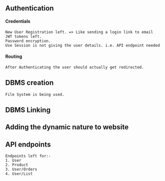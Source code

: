 ## Authentication
#### Credentials
    New User Registration left. => Like sending a login link to email
    JWT tokens left.
    Password encryption.
    Use Session is not giving the user details. i.e. API endpoint needed
#### Routing
    After Authenticating the user should actually get redirected.

## DBMS creation
    File System is being used.
## DBMS Linking
## Adding the dynamic nature to website
## API endpoints
    Endpoints left for:-
    1. User
    2. Product
    3. User/Orders
    4. User/List
